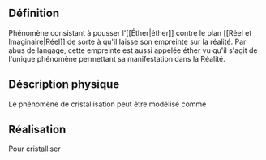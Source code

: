 ## Définition 
Phénomène consistant à pousser l'[[Éther|éther]] contre le plan [[Réel et Imaginaire|Réel]] de sorte à qu'il laisse son empreinte sur la réalité. Par abus de langage, cette empreinte est aussi appelée éther vu qu'il s'agit de l'unique phénomène permettant sa manifestation dans la Réalité.  

## Déscription physique 
Le phénomène de cristallisation peut être modélisé comme 

## Réalisation 
Pour cristalliser 


